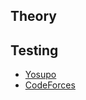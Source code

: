 ## Theory



## Testing

<ul>
<li><a href="https://judge.yosupo.jp/submission/227362">Yosupo</a></li>
<li><a href="https://codeforces.com/group/fkQQ5I8JeS/contest/538618/submission/273373937">CodeForces</a></li>
</ul>